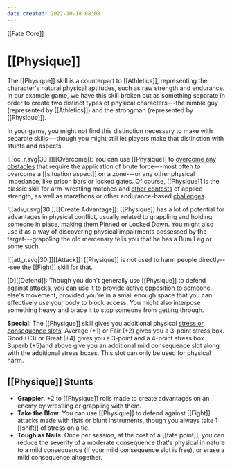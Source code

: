 ```yaml
---
date created: 2022-10-18 08:08
---
```


[[Fate Core]]

# [[Physique]]

The [[Physique]] skill is a counterpart to [[Athletics]], representing the character's natural physical aptitudes, such as raw strength and endurance. In our example game, we have this skill broken out as something separate in order to create two distinct types of physical characters---the nimble guy (represented by [[Athletics]]) and the strongman (represented by [[Physique]]).

In your game, you might not find this distinction necessary to make with separate skills---though you might still let players make that distinction with stunts and aspects.

![[oc_r.svg|30 ]][[Overcome]]: You can use [[Physique]] to [overcome any obstacles](../four-actions/index.html) that require the application of brute force---most often to overcome a [[situation aspect]] on a zone---or any other physical impedance, like prison bars or locked gates. Of course, [[Physique]] is the classic skill for arm-wrestling matches and [other contests](../contests/index.html) of applied strength, as well as marathons or other endurance-based [challenges](../challenges/index.html).

![[adv_r.svg|30 ]][[Create Advantage]]: [[Physique]] has a lot of potential for advantages in physical conflict, usually related to grappling and holding someone in place, making them Pinned or Locked Down. You might also use it as a way of discovering physical impairments possessed by the target---grappling the old mercenary tells you that he has a Bum Leg or some such.

![[att_r.svg|30 ]][[Attack]]: [[Physique]] is not used to harm people directly---see the [[Fight]] skill for that.

[D][[Defend]]: Though you don't generally use [[Physique]] to defend against attacks, you can use it to provide active opposition to someone else's movement, provided you're in a small enough space that you can effectively use your body to block access. You might also interpose something heavy and brace it to stop someone from getting through.

**Special**: The [[Physique]] skill gives you additional physical [stress or consequence slots](../stress-consequences/index.html). Average (+1) or Fair (+2) gives you a 3-point stress box. Good (+3) or Great (+4) gives you a 3-point and a 4-point stress box. Superb (+5)and above give you an additional mild consequence slot along with the additional stress boxes. This slot can only be used for physical harm.

## [[Physique]] Stunts

- **Grappler**. +2 to [[Physique]] rolls made to create advantages on an enemy by wrestling or grappling with them.
- **Take the Blow**. You can use [[Physique]] to defend against [[Fight]] attacks made with fists or blunt instruments, though you always take 1 [[shift]] of stress on a tie.
- **Tough as Nails**. Once per session, at the cost of a [[fate point]], you can reduce the severity of a moderate consequence that's physical in nature to a mild consequence (if your mild consequence slot is free), or erase a mild consequence altogether.

